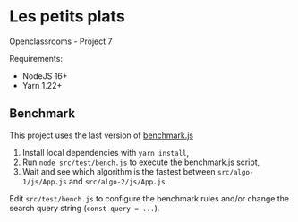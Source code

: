 # Les petits plats

Openclassrooms - Project 7

Requirements:
- NodeJS 16+
- Yarn 1.22+

## Benchmark

This project uses the last version of [benchmark.js](https://github.com/bestiejs/benchmark.js)

1. Install local dependencies with `yarn install`,
2. Run `node src/test/bench.js` to execute the benchmark.js script,
3. Wait and see which algorithm is the fastest between `src/algo-1/js/App.js` and `src/algo-2/js/App.js`.

Edit `src/test/bench.js` to configure the benchmark rules and/or change the search query string (`const query = ...`).